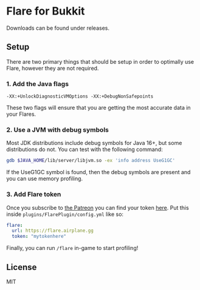 # Flare for Bukkit

Downloads can be found under releases.

## Setup

There are two primary things that should be setup in order to optimally use Flare, however they are not required.

### 1. Add the Java flags

```
-XX:+UnlockDiagnosticVMOptions -XX:+DebugNonSafepoints
```

These two flags will ensure that you are getting the most accurate data in your Flares.

### 2. Use a JVM with debug symbols

Most JDK distributions include debug symbols for Java 16+, but some distributions do not.
You can test with the following command:

```bash
gdb $JAVA_HOME/lib/server/libjvm.so -ex 'info address UseG1GC'
```

If the UseG1GC symbol is found, then the debug symbols are present and you can use memory profiling.


### 3. Add Flare token

Once you subscribe to [the Patreon](https://www.patreon.com/airplane) you can find your token [here](https://auth.airplane.gg).
Put this inside `plugins/FlarePlugin/config.yml` like so:

```yaml
flare:
  url: https://flare.airplane.gg
  token: "mytokenhere"
```

Finally, you can run `/flare` in-game to start profiling!


## License

MIT
